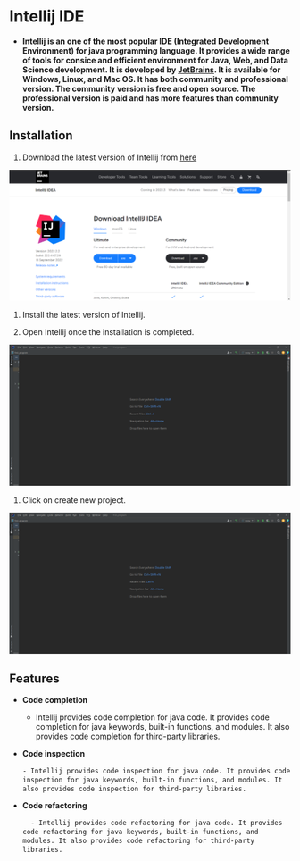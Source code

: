 # Intellij IDE

- **Intellij is an one of the most popular IDE (Integrated Development Environment) for java programming language. It provides a wide range of tools for consice and efficient environment for Java, Web, and Data Science development. It is developed by [JetBrains](https://www.jetbrains.com/). It is available for Windows, Linux, and Mac OS. It has both community and professional version. The community version is free and open source. The professional version is paid and has more features than community version.**


## Installation

1. Download the latest version of Intellij from [here](https://www.jetbrains.com/idea/download/#section=windows)

![Download page of Intellij](https://github.com/AnkurRajneta/Documentation-for-ide-s/blob/main/images/intellij/download_page.png)

1. Install the latest version of Intellij.

2. Open Intellij once the installation is completed.

![Intellij welcome page](https://github.com/AnkurRajneta/Documentation-for-ide-s/blob/main/images/intellij/front_page.png)

1. Click on create new project.

![Create new project](https://github.com/AnkurRajneta/Documentation-for-ide-s/blob/main/images/intellij/front_page.png)

## Features

- **Code completion**

  - Intellij provides code completion for java code. It provides code completion for java keywords, built-in functions, and modules. It also provides code completion for third-party libraries.

- **Code inspection**
    
      - Intellij provides code inspection for java code. It provides code inspection for java keywords, built-in functions, and modules. It also provides code inspection for third-party libraries.

- **Code refactoring**
     
        - Intellij provides code refactoring for java code. It provides code refactoring for java keywords, built-in functions, and modules. It also provides code refactoring for third-party libraries.


